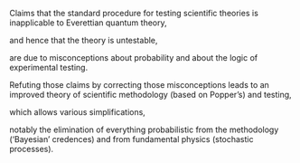 Claims that the standard procedure for testing scientific theories is inapplicable to Everettian quantum theory,

and hence that the theory is untestable,

are due to misconceptions about probability and about the logic of experimental testing. 

Refuting those claims by correcting those misconceptions leads to an improved theory of scientific methodology (based on Popper’s) and testing,

which allows various simplifications,

notably the elimination of everything probabilistic from the methodology (‘Bayesian’ credences) and from fundamental physics (stochastic processes).
